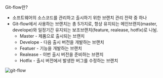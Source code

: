 Git-flow란?
- 소프트웨어의 소스코드를 관리하고 출시하기 위한 브랜치 관리 전략 중 하나
- Git-flow에서 사용하는 브랜치는 총 5가지로,
  항상 유지되는 메인브랜치(master, develope)와 일정기간 유지되는 보조브랜치(feature, realease, hotfix)로 나뉨.
  * Master - 제품으로 출시되는 브랜치
  * Develope - 다음 출시 버전을 개발하는 브랜치
  * Featuer - 기능을 개발하는 브랜치
  * Realease - 이번 출시 버전을 준비하는 브랜치
  * Hotfix - 출시 버전에서 발생한 버그를 수정하는 브랜치

![git-flow](https://github.com/KYOUNGBEOM/STUDY/assets/112946948/925656dc-1dbe-4532-901f-4a1143e867b8)
